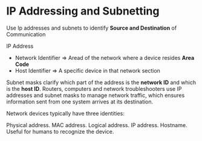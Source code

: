 # IP Addressing and Subnetting

Use Ip addresses and subnets to identify **Source and Destination** of Communication

IP Address
- Network Identifier => Aread of the network where a device resides **Area Code** 
- Host Identifier => A specific device in that network section

Subnet masks clarify which part of the address is the **network ID** and which is the **host ID**. Routers, computers and network troubleshooters use IP addresses and subnet masks to manage network traffic, which ensures information sent from one system arrives at its destination.

Network devices typically have three identities:

Physical address. MAC address.
Logical address. IP address.
Hostname. Useful for humans to recognize the device.
